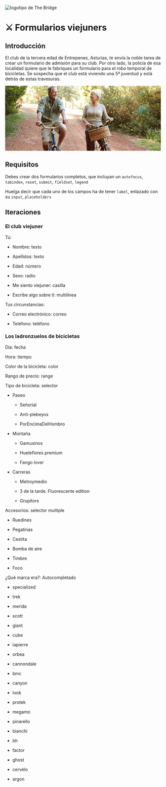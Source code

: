 ![logotipo de The Bridge](https://user-images.githubusercontent.com/27650532/77754601-e8365180-702b-11ea-8bed-5bc14a43f869.png "logotipo de The Bridge")

# :crossed_swords: Formularios viejuners #

## Introducción ##

El club de la tercera edad de Entrepenes, Asturias, te envía la noble tarea de crear un formulario de admisión para su club. Por otro lado, la policía de esa localidad quiere que le fabriques un formulario para el robo temporal de bicicletas. Se sospecha que el club está viviendo una 5ª juventud y está detrás de estas travesuras.

![](abueletes.jpg)

## Requisitos ##

Debes crear dos formularios completos, que incluyan un `autofocus`, `tabindex`, `reset`, `submit`, `fieldset`, `legend`

Huelga decir que cada uno de los campos ha de tener `label`, enlazado con su `input`, `placeholders`

## Iteraciones ##

### El club viejuner ###

Tú:

  - Nombre: texto

  - Apellidos: texto

  - Edad: número

  - Sexo: radio

  - Me siento viejuner: casilla

  - Escribe algo sobre tí: multilínea

Tus circunstancias:

  - Correo electrónico: correo

  - Teléfono: teléfono

### Los ladronzuelos de bicicletas ###

Día: fecha

Hora: tiempo

Color de la bicicleta: color

Rango de precio: range

Tipo de bicicleta: selector

  - Paseo

      - Señorial

      - Anti-plebeyos

      - PorEncimaDelHombro

  - Montaña

      - Gamusinos

      - Hueleflores premium

      - Fango lover

  - Carreras

      - Metroymedio

      - 3 de la tarde. Fluorescente edition

      - Grupitors

Accesorios: selector multiple

  - Ruedines

  - Pegatinas

  - Cestita

  - Bomba de aire

  - Timbre

  - Foco

¿Qué marca era?: Autocompletado

  - specialized

  - trek

  - merida

  - scott

  - giant

  - cube

  - lapierre

  - orbea

  - cannondale

  - bmc

  - canyon

  - look

  - protek

  - megamo

  - pinarello

  - bianchi

  - bh

  - factor

  - ghost

  - cervélo

  - argon
